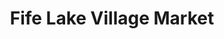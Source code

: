 ---
title: "Fife Lake Village Market"
url: /fife-lake/fife-lake-village-market/
shop: Supermarkt
---